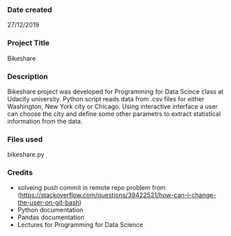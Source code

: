 ### Date created
27/12/2019

### Project Title
Bikeshare

### Description
Bikeshare project was developed for Programming for Data Scince class at Udacity university. Python script
reads data from .csv files for either Washington, New York city or Chicago. Using interactive interface a user
can choose the city and define some other parametrs to extract statistical information from the data.


### Files used
bikeshare.py

### Credits
* solveing push commit in remote repo problem from (https://stackoverflow.com/questions/39422521/how-can-i-change-the-user-on-git-bash)
* Python documentation
* Pandas documentation
* Lectures for Programming for Data Science